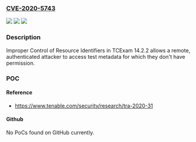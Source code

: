 ### [CVE-2020-5743](https://cve.mitre.org/cgi-bin/cvename.cgi?name=CVE-2020-5743)
![](https://img.shields.io/static/v1?label=Product&message=TCExam&color=blue)
![](https://img.shields.io/static/v1?label=Version&message=n%2Fa&color=blue)
![](https://img.shields.io/static/v1?label=Vulnerability&message=Authenticated%20Insecure%20Direct%20Object%20Reference&color=brighgreen)

### Description

Improper Control of Resource Identifiers in TCExam 14.2.2 allows a remote, authenticated attacker to access test metadata for which they don't have permission.

### POC

#### Reference
- https://www.tenable.com/security/research/tra-2020-31

#### Github
No PoCs found on GitHub currently.

